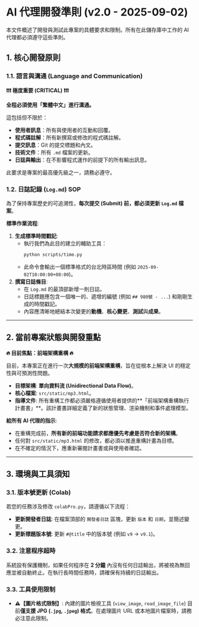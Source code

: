 # AI 代理開發準則 (v2.0 - 2025-09-02)

本文件概述了開發與測試此專案的具體要求和限制。所有在此儲存庫中工作的 AI 代理都必須遵守這些準則。

## 1. 核心開發原則

### 1.1. 語言與溝通 (Language and Communication)

**❗❗❗ 極度重要 (CRITICAL) ❗❗❗**

**全程必須使用「繁體中文」進行溝通。**

這包括但不限於：
*   **使用者訊息**：所有與使用者的互動和回覆。
*   **程式碼註解**：所有新撰寫或修改的程式碼註解。
*   **提交訊息**：Git 的提交標題和內文。
*   **技術文件**：所有 `.md` 檔案的更新。
*   **日誌與輸出**：在不影響程式運作的前提下的所有輸出訊息。

此要求是專案的最高優先級之一，請務必遵守。

### 1.2. 日誌記錄 (`Log.md`) SOP

為了保持專案歷史的可追溯性，**每次提交 (Submit) 前，都必須更新 `Log.md` 檔案**。

**標準作業流程**:
1.  **生成標準時間戳記**:
    *   執行我們為此目的建立的輔助工具：
        ```bash
        python scripts/time.py
        ```
    *   此命令會輸出一個標準格式的台北時區時間 (例如 `2025-09-02T10:00:00+08:00`)。
2.  **撰寫日誌條目**:
    *   在 `Log.md` 的最頂部新增一則日誌。
    *   日誌標題應包含一個唯一的、遞增的編號 (例如 `## 980號 - ...`) 和剛剛生成的時間戳記。
    *   內容應清晰地總結本次變更的**動機**、**核心變更**、**測試**與**成果**。

---

## 2. 當前專案狀態與開發重點

**🔥 目前焦點：前端架構重構 🔥**

目前，本專案正在進行一次**大規模的前端架構重構**，旨在從根本上解決 UI 的穩定性與可預測性問題。

*   **目標架構**: **單向資料流 (Unidirectional Data Flow)**。
*   **核心檔案**: `src/static/mp3.html`。
*   **指導文件**: 所有重構工作都必須嚴格遵循使用者提供的**「前端架構重構執行計畫書」**。該計畫書詳細定義了新的狀態管理、渲染機制和事件處理模型。

**給所有 AI 代理的指示**:
*   在重構完成前，**所有新的前端功能請求都應優先考慮是否符合新的架構**。
*   任何對 `src/static/mp3.html` 的修改，都必須以推進重構計畫為目標。
*   在不確定的情況下，應重新審閱計畫書或與使用者確認。

---

## 3. 環境與工具須知

### 3.1. 版本號更新 (Colab)
若您的任務涉及修改 `colabPro.py`，請遵循以下流程：
*   **更新開發者日誌**: 在檔案頂部的 `開發者日誌` 區塊，更新 `版本` 和 `日期`，並簡述變更。
*   **更新標題版本號**: 更新 `#@title` 中的版本號 (例如 `v9` -> `v9.1`)。

### 3.2. 注意程序超時
系統設有保護機制，如果任何程序在 **2 分鐘** 內沒有任何日誌輸出，將被視為無回應並被自動終止。在執行長時間任務時，請確保有持續的日誌輸出。

### 3.3. 工具使用限制
*   **⚠️【圖片格式限制】**: 內建的圖片檢視工具 (`view_image`, `read_image_file`) 目前**僅支援 JPG (`.jpg`, `.jpeg`) 格式**。在處理圖片 URL 或本地圖片檔案時，請務必注意此限制。

